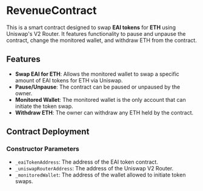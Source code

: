 # RevenueContract

This is a smart contract designed to swap **EAI tokens** for **ETH** using Uniswap's V2 Router. It features functionality to pause and unpause the contract, change the monitored wallet, and withdraw ETH from the contract.

## Features
- **Swap EAI for ETH**: Allows the monitored wallet to swap a specific amount of EAI tokens for ETH via Uniswap.
- **Pause/Unpause**: The contract can be paused or unpaused by the owner.
- **Monitored Wallet**: The monitored wallet is the only account that can initiate the token swap.
- **Withdraw ETH**: The owner can withdraw any ETH held by the contract.

## Contract Deployment

### Constructor Parameters
- `_eaiTokenAddress`: The address of the EAI token contract.
- `_uniswapRouterAddress`: The address of the Uniswap V2 Router.
- `_monitoredWallet`: The address of the wallet allowed to initiate token swaps.



